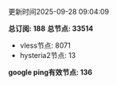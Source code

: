 更新时间2025-09-28 09:04:09

**总订阅: 188**
**总节点: 33514**
- vless节点: 8071
- hysteria2节点: 13

**google ping有效节点: 136**
